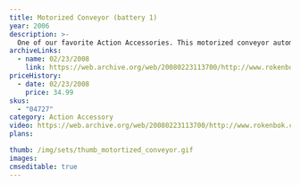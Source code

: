 ```yaml
---
title: Motorized Conveyor (battery 1)
year: 2006
description: >-
  One of our favorite Action Accessories. This motorized conveyor automatically starts when you dump ROKs (balls) in and then automatically stops once the ROKs are gone! And this latest version of our Conveyor no longer needs to be plugged in - it runs on batteries so you can put it anywhere and have as many as you want in your world. Chain them together to move loads as high as you dare! Works with any Start Set and requires three AA batteries (not included).
archiveLinks:
  - name: 02/23/2008
    link: https://web.archive.org/web/20080223113700/http://www.rokenbok.com/catalog/pd_aa_04727.html
priceHistory:
  - date: 02/23/2008
    price: 34.99
skus:
  - "04727"
category: Action Accessory
video: https://web.archive.org/web/20080223113700/http://www.rokenbok.com/vids/MotConveyr180.wmv
plans:

thumb: /img/sets/thumb_motortized_conveyor.gif
images:
cmseditable: true
---
```

